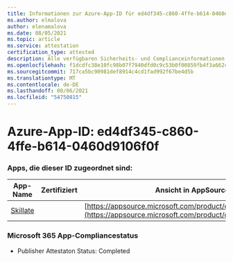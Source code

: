 ```yaml
---
title: Informationen zur Azure-App-ID für ed4df345-c860-4ffe-b614-0460d9106f0f
ms.author: elmalova
author: elenamalova
ms.date: 08/05/2021
ms.topic: article
ms.service: attestation
certification_type: attested
description: Alle verfügbaren Sicherheits- und Complianceinformationen für ed4df345-c860-4ffe-b614-0460d9106f0f.
ms.openlocfilehash: f1dcdfc38e10fc98b07f7940dfd0c9c53b0f00859fb4f3a662cd722dff150b04
ms.sourcegitcommit: 717ca5bc90981def8914c4cd1fad992f67be4d5b
ms.translationtype: MT
ms.contentlocale: de-DE
ms.lasthandoff: 08/06/2021
ms.locfileid: "54750815"
---
```

# <a name="azure-app-id-ed4df345-c860-4ffe-b614-0460d9106f0f"></a>Azure-App-ID: ed4df345-c860-4ffe-b614-0460d9106f0f


### <a name="apps-associated-with-this-id"></a>Apps, die dieser ID zugeordnet sind:
| **App-Name** | **Zertifiziert** | **Ansicht in AppSource** |
|--------------|---------------|-----------------------|
| [Skillate](https://docs.microsoft.com/microsoft-365-app-certification/forward/WA200002490) |  | [https://appsource.microsoft.com/product/office/WA200002490](https://appsource.microsoft.com/product/office/WA200002490) |

### <a name="microsoft-365-app-compliance-status"></a>Microsoft 365 App-Compliancestatus
- Publisher Attestaton Status: Completed

